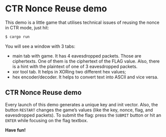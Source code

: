 # CTR Nonce Reuse demo

This demo is a little game that utilises technical issues of reusing the nonce in CTR mode,
just hit:
```bash
$ cargo run
```
You will see a window with 3 tabs:
- main tab with game. It has 4 eavesdropped packets. Those are ciphertexts. One of them is the ciphertext of the FLAG value. Also, there is a hint with the plaintext of one of 3 eavesdropped packets.
- xor tool tab. It helps in XORing two different hex values;
- hex encoder/decoder. It helps to convert text into ASCII and vice versa.

## CTR Nonce Reuse demo

Every launch of this demo generates a unique key and init vector. Also, the button `RESTART` changes the game’s values (like the key, nonce, flag, and eavesdropped packets).
To submit the flag: press the `SUBMIT` button or hit an `ENTER` while focusing on the flag textbox.

**Have fun!**
 
